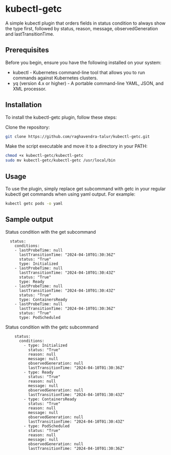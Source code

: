 # kubectl-getc
A simple kubectl plugin that orders fields in status condition to always show the type first, followed by status, reason, message, observedGeneration and lastTransitionTime.

## Prerequisites
Before you begin, ensure you have the following installed on your system:

- kubectl - Kubernetes command-line tool that allows you to run commands against Kubernetes clusters.
- yq (version 4.x or higher) - A portable command-line YAML, JSON, and XML processor.

## Installation
To install the kubectl-getc plugin, follow these steps:

Clone the repository:

```bash
git clone https://github.com/raghavendra-talur/kubectl-getc.git
```

Make the script executable and move it to a directory in your PATH:

```bash
chmod +x kubectl-getc/kubectl-getc
sudo mv kubectl-getc/kubectl-getc /usr/local/bin
```

## Usage
To use the plugin, simply replace get subcommand with getc in your regular kubectl get commands when using yaml output. For example:

```bash
kubectl getc pods -o yaml
```

## Sample output
Status condition with the get subcommand
```
  status:
    conditions:
    - lastProbeTime: null
      lastTransitionTime: "2024-04-10T01:30:36Z"
      status: "True"
      type: Initialized
    - lastProbeTime: null
      lastTransitionTime: "2024-04-10T01:30:43Z"
      status: "True"
      type: Ready
    - lastProbeTime: null
      lastTransitionTime: "2024-04-10T01:30:43Z"
      status: "True"
      type: ContainersReady
    - lastProbeTime: null
      lastTransitionTime: "2024-04-10T01:30:36Z"
      status: "True"
      type: PodScheduled
```

Status condition with the getc subcommand
```
    status:
      conditions:
        - type: Initialized
          status: "True"
          reason: null
          message: null
          observedGeneration: null
          lastTransitionTime: "2024-04-10T01:30:36Z"
        - type: Ready
          status: "True"
          reason: null
          message: null
          observedGeneration: null
          lastTransitionTime: "2024-04-10T01:30:43Z"
        - type: ContainersReady
          status: "True"
          reason: null
          message: null
          observedGeneration: null
          lastTransitionTime: "2024-04-10T01:30:43Z"
        - type: PodScheduled
          status: "True"
          reason: null
          message: null
          observedGeneration: null
          lastTransitionTime: "2024-04-10T01:30:36Z"
```
